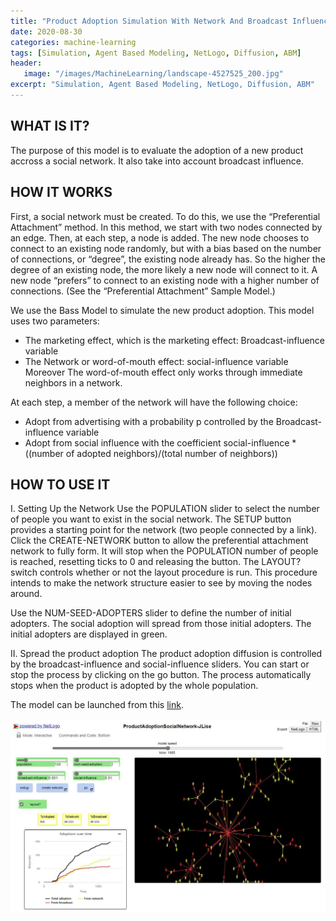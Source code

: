 ```yaml
---
title: "Product Adoption Simulation With Network And Broadcast Influence Using NetLogo"
date: 2020-08-30
categories: machine-learning
tags: [Simulation, Agent Based Modeling, NetLogo, Diffusion, ABM]
header: 
   image: "/images/MachineLearning/landscape-4527525_200.jpg"
excerpt: "Simulation, Agent Based Modeling, NetLogo, Diffusion, ABM"
---
```


  
## WHAT IS IT?  
The purpose of this model is to evaluate the adoption of a new product accross a social network. It also take into account broadcast influence. 

## HOW IT WORKS
First, a social network must be created. To do this, we use the “Preferential Attachment” method. In this method, we start with two nodes connected by an edge. Then, at each step, a node is added. The new node chooses to connect to an existing node randomly, but with a bias based on the number of connections, or “degree”, the existing node already has. So the higher the degree of an existing node, the more likely a new node will connect to it. A new node “prefers” to connect to an existing node with a higher number of connections. (See the “Preferential Attachment” Sample Model.)

We use the Bass Model to simulate the new product adoption. This model uses two parameters:  

* The marketing effect, which is the marketing effect: Broadcast-influence variable  
* The Network or word-of-mouth effect: social-influence variable   
Moreover The word-of-mouth effect only works through immediate neighbors in a network.

At each step, a member of the network will have the following choice:  

* Adopt from advertising with a probability p controlled by the Broadcast-influence variable
* Adopt from social influence with the coefficient social-influence * ((number of adopted neighbors)/(total number of neighbors))

## HOW TO USE IT
I. Setting Up the Network Use the POPULATION slider to select the number of people you want to exist in the social network. The SETUP button provides a starting point for the network (two people connected by a link). Click the CREATE-NETWORK button to allow the preferential attachment network to fully form. It will stop when the POPULATION number of people is reached, resetting ticks to 0 and releasing the button. The LAYOUT? switch controls whether or not the layout procedure is run. This procedure intends to make the network structure easier to see by moving the nodes around.

Use the NUM-SEED-ADOPTERS slider to define the number of initial adopters. The social adoption will spread from those initial adopters. The initial adopters are displayed in green.

II. Spread the product adoption The product adoption diffusion is controlled by the broadcast-influence and social-influence sliders. You can start or stop the process by clicking on the go button. The process automatically stops when the product is adopted by the whole population. 

The model can be launched from this [link](https://htmlpreview.github.io/?https://github.com/cjlise/MachineLearning/blob/master/ABM/ProductAdoptionSocialNetwork-JLise.html).  
 
 ![NetLogo Model](/images/MachineLearning/NetLogo-ProductAdoption.jpg "NetLogo Model")



	
